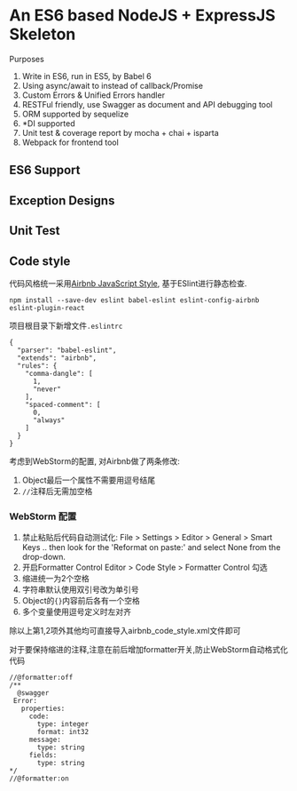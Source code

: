 # An ES6 based NodeJS + ExpressJS Skeleton

Purposes

1. Write in ES6, run in ES5, by Babel 6
2. Using async/await to instead of callback/Promise
3. Custom Errors & Unified Errors handler
4. RESTFul friendly, use Swagger as document and API debugging tool
5. ORM supported by sequelize
6. *DI supported
7. Unit test & coverage report by mocha + chai + isparta
8. Webpack for frontend tool

## ES6 Support

## Exception Designs

## Unit Test

## Code style

代码风格统一采用[Airbnb JavaScript Style](https://github.com/airbnb/javascript), 基于ESlint进行静态检查.

```
npm install --save-dev eslint babel-eslint eslint-config-airbnb eslint-plugin-react
```

项目根目录下新增文件`.eslintrc`

```
{
  "parser": "babel-eslint",
  "extends": "airbnb",
  "rules": {
    "comma-dangle": [
      1,
      "never"
    ],
    "spaced-comment": [
      0,
      "always"
    ]
  }
}
```

考虑到WebStorm的配置, 对Airbnb做了两条修改:

1. Object最后一个属性不需要用逗号结尾
2. `//`注释后无需加空格

### WebStorm 配置

1. 禁止粘贴后代码自动测试化: 
   File > Settings > Editor > General > Smart Keys .. then look for the 'Reformat on paste:' and select None from the drop-down.
2. 开启Formatter Control
   Editor > Code Style > Formatter Control 勾选
3. 缩进统一为2个空格
4. 字符串默认使用双引号改为单引号
5. Object的`{}`内容前后各有一个空格
6. 多个变量使用逗号定义时左对齐

除以上第1,2项外其他均可直接导入airbnb_code_style.xml文件即可

对于要保持缩进的注释,注意在前后增加formatter开关,防止WebStorm自动格式化代码


```
//@formatter:off
/**
  @swagger
 Error:
   properties:
     code:
       type: integer
       format: int32
     message:
       type: string
     fields:
       type: string
*/
//@formatter:on
```